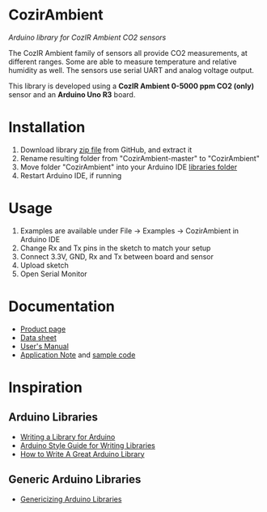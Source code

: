 # CozirAmbient
*Arduino library for CozIR Ambient CO2 sensors*

The CozIR Ambient family of sensors all provide CO2 measurements, at different ranges. Some are able to measure temperature and relative humidity as well. The sensors use serial UART and analog voltage output.

This library is developed using a **CozIR Ambient 0-5000 ppm CO2 (only)** sensor and an **Arduino Uno R3** board.


# Installation
1. Download library [zip file](https://github.com/mjackdk/CozirAmbient/archive/master.zip) from GitHub, and extract it
2. Rename resulting folder from "CozirAmbient-master" to "CozirAmbient"
3. Move folder "CozirAmbient" into your Arduino IDE [libraries folder](https://www.arduino.cc/en/Guide/Libraries)
4. Restart Arduino IDE, if running


# Usage
1. Examples are available under File -> Examples -> CozirAmbient in Arduino IDE
2. Change Rx and Tx pins in the sketch to match your setup
3. Connect 3.3V, GND, Rx and Tx between board and sensor
4. Upload sketch
5. Open Serial Monitor

# Documentation
* [Product page](https://www.co2meter.com/collections/0-1-co2/products/cozir-ambient-5000-ppm-co2-sensor)
* [Data sheet](https://cdn.shopify.com/s/files/1/0019/5952/files/Datasheet_COZIR_A_CO2Meter_4_15.pdf)
* [User's Manual](http://co2meters.com/Documentation/Manuals/Manual_GC_0024_0025_0026_Revised8.pdf)
* [Application Note](http://co2meters.com/Documentation/AppNotes/AN128-COZIRWR-arduino-uart.pdf)
  and [sample code](http://co2meters.com/Documentation/AppNotes/AN128-COZIRWR-arduino-uart.zip)


# Inspiration

## Arduino Libraries

* [Writing a Library for Arduino](https://www.arduino.cc/en/Hacking/LibraryTutorial)
* [Arduino Style Guide for Writing Libraries](https://www.arduino.cc/en/Reference/APIStyleGuide)
* [How to Write A Great Arduino Library](https://www.sparkfun.com/news/3245)

## Generic Arduino Libraries
* [Genericizing Arduino Libraries](https://www.sparkfun.com/news/2194)
